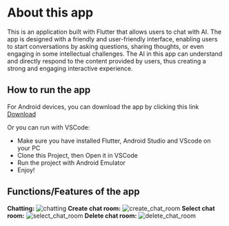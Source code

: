 # About this app
This is an application built with Flutter that allows users to chat with AI. The app is designed with a friendly and user-friendly interface, enabling users to start conversations by asking questions, sharing thoughts, or even engaging in some intellectual challenges. The AI in this app can understand and directly respond to the content provided by users, thus creating a strong and engaging interactive experience.

## How to run the app
For Android devices, you can download the app by clicking this link [Download](https://drive.google.com/file/d/1wAbTQEfICzQIRRD46Q8KZs8WAK_Asfd4/view?usp=drive_link)

Or you can run with VSCode:
- Make sure you have installed Flutter, Android Studio and VScode on your PC
- Clone this Project, then Open it in VSCode
- Run the project with Android Emulator
- Enjoy!

## Functions/Features of the app
**Chatting:**
![chatting](https://github.com/toannguyen230397/ChatBoxAI/assets/121475751/d9a553c8-c037-41b3-93aa-86456bb409ee)
**Create chat room:**
![create_chat_room](https://github.com/toannguyen230397/ChatBoxAI/assets/121475751/e12c787d-eb13-492c-b8dd-feffbaa40dd5)
**Select chat room:**
![select_chat_room](https://github.com/toannguyen230397/ChatBoxAI/assets/121475751/0d5e2cee-e5fe-48d5-8086-06672f833257)
**Delete chat room:**
![delete_chat_room](https://github.com/toannguyen230397/ChatBoxAI/assets/121475751/ef0e3d63-64cc-454e-8287-1bcd8aedcf5e)

